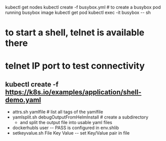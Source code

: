 kubectl get nodes
kubectl create -f busybox.yml # to create a busybox pod running busybox image
kubectl get pod
kubectl exec -it busybox -- sh
# to start a shell, telnet is available there
# telnet IP port to test connectivity
kubectl create -f https://k8s.io/examples/application/shell-demo.yaml
---
* attrs.sh yamlfile # list all tags of the yamlfile
* yamlsplit.sh debugOutputFromHelmInstall # create a subdirectory
	* and split the output file into usable yaml files
* dockerhubls user -- PASS is configured in env.shlib
* setkeyvalue.sh File Key Value -- set Key/Value pair in file
